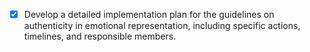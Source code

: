 - [x] Develop a detailed implementation plan for the guidelines on authenticity in emotional representation, including specific actions, timelines, and responsible members.